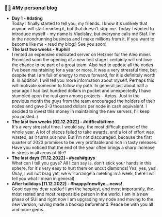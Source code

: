 ### :man_technologist: #My personal blog
- <b>Day 1 - #dating</b><br>
  Today I finally started to tell you, my friends. I know it's unlikely that anyone will start reading it, but that doesn't stop me. Today I wanted to introduce myself - my name is Vladislav, but everyone calls me Staf. I'm in the noondrunning business and I make millions from it. If you want to become like me - read my blog:) See you soon!
- <b>The last two weeks - #uphill</b><br>
  I rented an expensive dedicated server on Hetzner for the Aleo miner. Promised soon the opening of a new test stage I certainly will not lose the chance to be part of a great team. Also had to update all the nodes I've been maintaining for a year or more. It was a very stressful time, but despite that I am full of energy to move forward, for it is definitely worth it.
In addition, I will tell you more information about myself. Perhaps this will motivate someone to follow my path. In general just about half a year ago I had last hundred dollars in pocket and unexpectedly I have stumbled upon the real gem among projects - Aptos. Just in the previous month the guys from the team encouraged the holders of their nodes and gave 2-3 thousand dollars per node in cash equivalent. I decided to invest this money in maintaining the new servers, I'll keep you posted :)
- <b>The last two weeks [02.12.2022] - #difficult#time</b><br>
It's a very stressful time. I would say, the most difficult period of the whole year. A lot of places failed to take awards, and a lot of effort was wasted, as it turns out now. But I'm not discouraged, because the first quarter of 2023 promises to be very profitable and rich in tasty releases. Have you noticed that the end of the year often brings a sharp increase in stress in all areas of life?
- <b>The last days [11.12.2022] - #yeah#guys</b><br>
What can I tell you guys? All I can say is, don't stick your hands in this sphere, for it's very easy to hurt them on uncut diamonds! Yes, yes, yes! Okay, I will not brag yet, we will arrange a meeting in a week, there I will tell you what I mean in general)
- <b>After holidays [11.12.2022] - #happy#new#ye...news!</b><br>
Good day my dear reader! I am the happiest, and most importantly, the most rested and most responsible person in the world. I am in a new phase of SUI and right now I am upgrading my node and moving to the new version, having made a backup beforehand. Peace be with you all and more gems.
